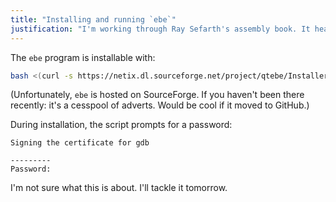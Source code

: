 ```yaml
---
title: "Installing and running `ebe`"
justification: "I'm working through Ray Sefarth's assembly book. It heavily uses his program, `ebe`."
---
```


The `ebe` program is installable with:

```bash
bash <(curl -s https://netix.dl.sourceforge.net/project/qtebe/Installer/install_ebe.sh)
```

(Unfortunately, `ebe` is hosted on SourceForge. If you haven't been there recently: it's a cesspool of adverts. Would be cool if it moved to GitHub.)

During installation, the script prompts for a password:

```
Signing the certificate for gdb

---------
Password:
```

I'm not sure what this is about. I'll tackle it tomorrow.
